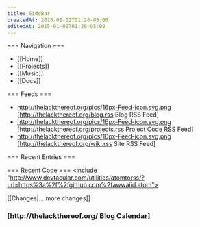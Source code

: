 ```yaml
---
title: SideBar
createdAt: 2015-01-02T01:28-05:00
editedAt: 2015-01-02T01:29-05:00
---
```


=== Navigation ===
* [[Home]]
* [[Projects]]
* [[Music]]
* [[Docs]]

=== Feeds ===
* http://thelackthereof.org/pics/16px-Feed-icon.svg.png [http://thelackthereof.org/blog.rss Blog RSS Feed]
* http://thelackthereof.org/pics/16px-Feed-icon.svg.png [http://thelackthereof.org/projects.rss Project Code RSS Feed]
* http://thelackthereof.org/pics/16px-Feed-icon.svg.png [http://thelackthereof.org/wiki.rss Site RSS Feed]

=== Recent Entries ===
<headlines>

=== Recent Code ===
<include "http://www.devtacular.com/utilities/atomtorss/?url=https%3a%2f%2fgithub.com%2fawwaiid.atom">

<SimpleChanges>[[Changes|... more changes]]

<h3>[http://thelackthereof.org/ Blog Calendar]</h3><Calendar>

